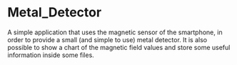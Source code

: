 # Metal_Detector
A simple application that uses the magnetic sensor of the smartphone, in order to provide a small (and simple to use) metal detector. It is also possible to show a chart of the magnetic field values and store some useful information inside some files.
